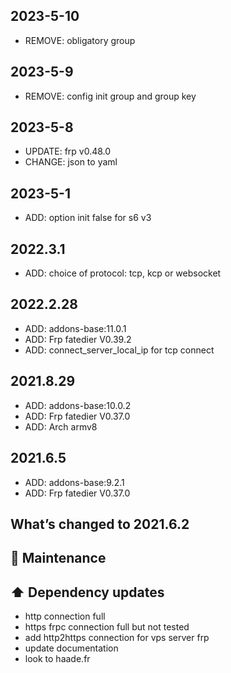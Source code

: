 ## 2023-5-10
- REMOVE: obligatory group

## 2023-5-9
- REMOVE: config init group and group key

## 2023-5-8
- UPDATE: frp v0.48.0
- CHANGE: json to yaml

## 2023-5-1
- ADD: option init false for s6 v3

## 2022.3.1
- ADD: choice of protocol: tcp, kcp or websocket

## 2022.2.28
- ADD: addons-base:11.0.1
- ADD: Frp fatedier V0.39.2
- ADD: connect_server_local_ip for tcp connect

## 2021.8.29
- ADD: addons-base:10.0.2
- ADD: Frp fatedier V0.37.0
- ADD: Arch armv8

## 2021.6.5
- ADD: addons-base:9.2.1
- ADD: Frp fatedier V0.37.0

## What’s changed to 2021.6.2

## 🧰 Maintenance

## ⬆️ Dependency updates
- http connection full
- https frpc connection full but not tested
- add http2https connection for vps server frp
- update documentation
- look to haade.fr
